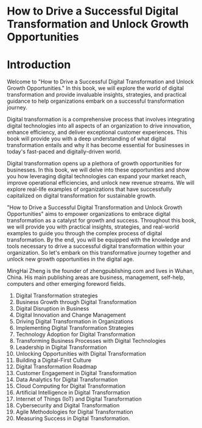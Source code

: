 # How to Drive a Successful Digital Transformation and Unlock Growth Opportunities

# Introduction

Welcome to "How to Drive a Successful Digital Transformation and Unlock Growth Opportunities." In this book, we will explore the world of digital transformation and provide invaluable insights, strategies, and practical guidance to help organizations embark on a successful transformation journey.

Digital transformation is a comprehensive process that involves integrating digital technologies into all aspects of an organization to drive innovation, enhance efficiency, and deliver exceptional customer experiences. This book will provide you with a deep understanding of what digital transformation entails and why it has become essential for businesses in today's fast-paced and digitally-driven world.

Digital transformation opens up a plethora of growth opportunities for businesses. In this book, we will delve into these opportunities and show you how leveraging digital technologies can expand your market reach, improve operational efficiencies, and unlock new revenue streams. We will explore real-life examples of organizations that have successfully capitalized on digital transformation for sustainable growth.

"How to Drive a Successful Digital Transformation and Unlock Growth Opportunities" aims to empower organizations to embrace digital transformation as a catalyst for growth and success. Throughout this book, we will provide you with practical insights, strategies, and real-world examples to guide you through the complex process of digital transformation. By the end, you will be equipped with the knowledge and tools necessary to drive a successful digital transformation within your organization. So let's embark on this transformative journey together and unlock new growth opportunities in the digital age.

MingHai Zheng is the founder of zhengpublishing.com and lives in Wuhan, China. His main publishing areas are business, management, self-help, computers and other emerging foreword fields.



1. Digital Transformation strategies
2. Business Growth through Digital Transformation
3. Digital Disruption in Business
4. Digital Innovation and Change Management
5. Driving Digital Transformation in Organizations
6. Implementing Digital Transformation Strategies
7. Technology Adoption for Digital Transformation
8. Transforming Business Processes with Digital Technologies
9. Leadership in Digital Transformation
10. Unlocking Opportunities with Digital Transformation
11. Building a Digital-First Culture
12. Digital Transformation Roadmap
13. Customer Engagement in Digital Transformation
14. Data Analytics for Digital Transformation
15. Cloud Computing for Digital Transformation
16. Artificial Intelligence in Digital Transformation
17. Internet of Things (IoT) and Digital Transformation
18. Cybersecurity and Digital Transformation
19. Agile Methodologies for Digital Transformation
20. Measuring Success in Digital Transformation.

